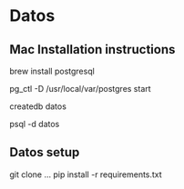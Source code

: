 # Datos


## Mac Installation instructions

brew install postgresql  

pg_ctl -D /usr/local/var/postgres start

createdb datos

psql -d datos


## Datos setup
git clone ...
pip install -r requirements.txt
